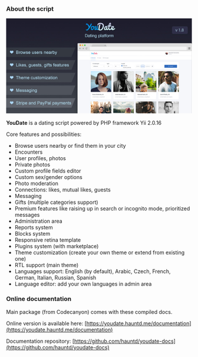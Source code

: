 ### About the script

[![Codecanyon URL](./images/590x300.jpg)](https://codecanyon.net/item/youdate-dating-script/22474999)

**YouDate** is a dating script powered by PHP framework Yii 2.0.16 

Core features and possibilities: 

* Browse users nearby or find them in your city 
* Encounters
* User profiles, photos
* Private photos
* Custom profile fields editor 
* Custom sex/gender options
* Photo moderation 
* Connections: likes, mutual likes, guests 
* Messaging 
* Gifts (multiple categories support)
* Premium features like raising up in search or incognito mode, prioritized messages 
* Administration area 
* Reports system 
* Blocks system 
* Responsive retina template
* Plugins system (with marketplace)
* Theme customization (create your own theme or extend from existing one)
* RTL support (main theme) 
* Languages support: English (by default), Arabic, Czech, French, German, Italian, Russian, Spanish 
* Language editor: add your own languages in admin area 

### Online documentation

Main package (from Codecanyon) comes with these compiled docs. 

Online version is available here: [https://youdate.hauntd.me/documentation](https://youdate.hauntd.me/documentation)

Documentation repository: [https://github.com/hauntd/youdate-docs](https://github.com/hauntd/youdate-docs)
